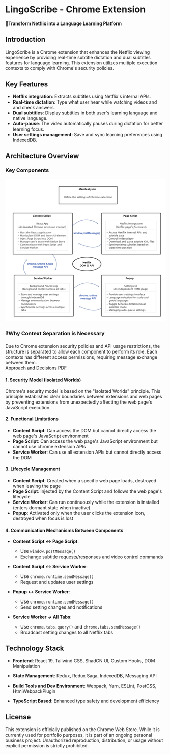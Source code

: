 # LingoScribe - Chrome Extension

**📌Transform Netflix into a Language Learning Platform**

## Introduction

LingoScribe is a Chrome extension that enhances the Netflix viewing experience by providing real-time subtitle dictation and dual subtitles features for language learning.
This extension utilizes multiple execution contexts to comply with Chrome's security policies.

## Key Features

- **Netflix integration**: Extracts subtitles using Netflix's internal APIs.
- **Real-time dictation**: Type what user hear while watching videos and and check answers.
- **Dual subtitles**: Display subtitles in both user's learning language and native language.
- **Auto-pause**: The video automatically pauses during dictation for better learning focus.
- **User settings management**: Save and sync learning preferences using IndexedDB.

## Architecture Overview

### Key Components
<a href="https://github.com/jeannjang/lingo-scribe/blob/main/doc/architecture-overview-diagram.png" target="_blank">
<img src="doc/architecture-overview-diagram.png" width="800" alt="img"></a>

### ❓Why Context Separation is Necessary

Due to Chrome extension security policies and API usage restrictions, the structure is separated to allow each component to perform its role. Each contexts has different access permissions, requiring message exchange between them.  
[Approach and Decisions PDF](https://github.com/jeannjang/lingo-scribe/blob/main/doc/architecture-decisions.md)

#### 1. Security Model (Isolated Worlds)

Chrome's security model is based on the "Isolated Worlds" principle. This principle establishes clear boundaries between extensions and web pages by preventing extensions from unexpectedly affecting the web page's JavaScript execution.

#### 2. Functional Limitations

- **Content Script**: Can access the DOM but cannot directly access the web page's JavaScript environment
- **Page Script**: Can access the web page's JavaScript environment but cannot use chrome extension APIs
- **Service Worker**: Can use all extension APIs but cannot directly access the DOM

#### 3. Lifecycle Management

- **Content Script**: Created when a specific web page loads, destroyed when leaving the page
- **Page Script**: Injected by the Content Script and follows the web page's lifecycle
- **Service Worker**: Can run continuously while the extension is installed (enters dormant state when inactive)
- **Popup**: Activated only when the user clicks the extension icon, destroyed when focus is lost

#### 4. Communication Mechanisms Between Components

- **Content Script ↔ Page Script**:

    - Use `window.postMessage()`
    - Exchange subtitle requests/responses and video control commands

- **Content Script ↔ Service Worker**:

    - Use `chrome.runtime.sendMessage()`
    - Request and updates user settings

- **Popup ↔ Service Worker**:

    - Use `chrome.runtime.sendMessage()`
    - Send setting changes and notifications

- **Service Worker → All Tabs**:
    - Use `chrome.tabs.query()` and `chrome.tabs.sendMessage()`
    - Broadcast setting changes to all Netflix tabs

## Technology Stack

- **Frontend**:
  React 19, Tailwind CSS, ShadCN UI, Custom Hooks, DOM Manipulation

- **State Management**: Redux, Redux Saga, IndexedDB, Messaging API

- **Build Tools and Dev Environment**: Webpack, Yarn, ESLint, PostCSS, HtmlWebpackPlugin

- **TypeScript Based**: Enhanced type safety and development efficiency

## License

This extension is officially published on the Chrome Web Store. While it is currently used for portfolio purposes, it is part of an ongoing personal business project.
Unauthorized reproduction, distribution, or usage without explicit permission is strictly prohibited.
